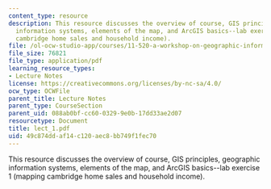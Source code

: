 ```yaml
---
content_type: resource
description: This resource discusses the overview of course, GIS principles, geographic
  information systems, elements of the map, and ArcGIS basics--lab exercise 1 (mapping
  cambridge home sales and household income).
file: /ol-ocw-studio-app/courses/11-520-a-workshop-on-geographic-information-systems-fall-2005/49c874ddaf14c120aec8bb749f1fec70_lect_1.pdf
file_size: 76821
file_type: application/pdf
learning_resource_types:
- Lecture Notes
license: https://creativecommons.org/licenses/by-nc-sa/4.0/
ocw_type: OCWFile
parent_title: Lecture Notes
parent_type: CourseSection
parent_uid: 088ab0bf-cc60-0329-9e0b-17dd33ae2d07
resourcetype: Document
title: lect_1.pdf
uid: 49c874dd-af14-c120-aec8-bb749f1fec70
---
```

This resource discusses the overview of course, GIS principles, geographic information systems, elements of the map, and ArcGIS basics--lab exercise 1 (mapping cambridge home sales and household income).